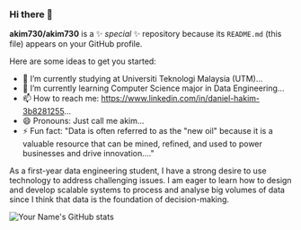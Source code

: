 ### Hi there 👋


**akim730/akim730** is a ✨ _special_ ✨ repository because its `README.md` (this file) appears on your GitHub profile.

Here are some ideas to get you started:

- 🔭 I’m currently studying at Universiti Teknologi Malaysia (UTM)...
- 🌱 I’m currently learning Computer Science major in Data Engineering...
- 📫 How to reach me: https://www.linkedin.com/in/daniel-hakim-3b8281255...
- 😄 Pronouns: Just call me akim...
- ⚡ Fun fact: "Data is often referred to as the "new oil" because it is a valuable resource that can be mined, refined, and used to power businesses and drive innovation...."

As a first-year data engineering student, I have a strong desire to use technology to address challenging issues. I am eager to learn how to design and develop scalable systems to process and analyse big volumes of data since I think that data is the foundation of decision-making.

![Your Name's GitHub stats](https://github-readme-stats.vercel.app/api?username=akim730)
